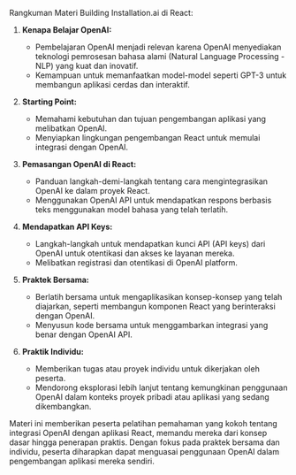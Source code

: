 Rangkuman Materi Building Installation.ai di React:

1. **Kenapa Belajar OpenAI:**

   - Pembelajaran OpenAI menjadi relevan karena OpenAI menyediakan teknologi pemrosesan bahasa alami (Natural Language Processing - NLP) yang kuat dan inovatif.
   - Kemampuan untuk memanfaatkan model-model seperti GPT-3 untuk membangun aplikasi cerdas dan interaktif.

2. **Starting Point:**

   - Memahami kebutuhan dan tujuan pengembangan aplikasi yang melibatkan OpenAI.
   - Menyiapkan lingkungan pengembangan React untuk memulai integrasi dengan OpenAI.

3. **Pemasangan OpenAI di React:**

   - Panduan langkah-demi-langkah tentang cara mengintegrasikan OpenAI ke dalam proyek React.
   - Menggunakan OpenAI API untuk mendapatkan respons berbasis teks menggunakan model bahasa yang telah terlatih.

4. **Mendapatkan API Keys:**

   - Langkah-langkah untuk mendapatkan kunci API (API keys) dari OpenAI untuk otentikasi dan akses ke layanan mereka.
   - Melibatkan registrasi dan otentikasi di OpenAI platform.

5. **Praktek Bersama:**

   - Berlatih bersama untuk mengaplikasikan konsep-konsep yang telah diajarkan, seperti membangun komponen React yang berinteraksi dengan OpenAI.
   - Menyusun kode bersama untuk menggambarkan integrasi yang benar dengan OpenAI API.

6. **Praktik Individu:**
   - Memberikan tugas atau proyek individu untuk dikerjakan oleh peserta.
   - Mendorong eksplorasi lebih lanjut tentang kemungkinan penggunaan OpenAI dalam konteks proyek pribadi atau aplikasi yang sedang dikembangkan.

Materi ini memberikan peserta pelatihan pemahaman yang kokoh tentang integrasi OpenAI dengan aplikasi React, memandu mereka dari konsep dasar hingga penerapan praktis. Dengan fokus pada praktek bersama dan individu, peserta diharapkan dapat menguasai penggunaan OpenAI dalam pengembangan aplikasi mereka sendiri.
